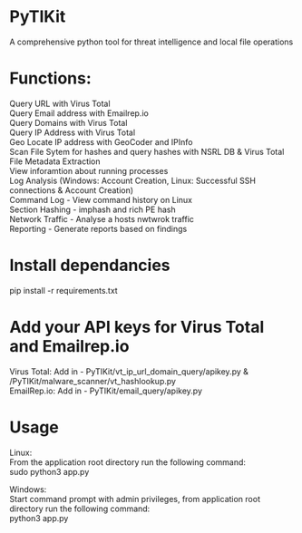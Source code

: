 # PyTIKit
A comprehensive python tool for threat intelligence and local file operations

# Functions:
Query URL with Virus Total <br />
Query Email address with Emailrep.io <br />
Query Domains with Virus Total <br />
Query IP Address with Virus Total <br />
Geo Locate IP address with GeoCoder and IPInfo <br />
Scan File Sytem for hashes and query hashes with NSRL DB & Virus Total <br />
File Metadata Extraction <br />
View inforamtion about running processes <br />
Log Analysis (Windows: Account Creation, Linux: Successful SSH connections & Account Creation) <br />
Command Log - View command history on Linux <br />
Section Hashing - imphash and rich PE hash <br />
Network Traffic - Analyse a hosts nwtwrok traffic  <br />
Reporting - Generate reports based on findings <br />

# Install dependancies
pip install -r requirements.txt <br />

# Add your API keys for Virus Total and Emailrep.io
Virus Total: Add in - PyTIKit/vt_ip_url_domain_query/apikey.py & /PyTIKit/malware_scanner/vt_hashlookup.py<br />
EmailRep.io: Add in - PyTIKit/email_query/apikey.py <br />

# Usage
Linux: <br />
From the application root directory run the following command: <br />
sudo python3 app.py <br />

Windows: <br />
Start command prompt with admin privileges, from application root directory run the following command: <br />
python3 app.py <br />
